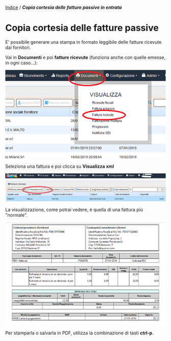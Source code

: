 [Indice](index.html) / ***Copia cortesia delle fatture passive in entrata***

# Copia cortesia delle fatture passive 

E' possibile generare una stampa in formato leggibile delle fatture ricevute dai fornitori.

Vai in **Documenti** e poi **fatture ricevute** (funziona anche con quelle emesse, in ogni caso...):

![](images/copia-cortesia-fatture-passive-001.png)

Seleziona una fattura e poi clicca su **Visualizza xml**

![](images/copia-cortesia-fatture-passive-002.png)

La visualizzazione, come potrai vedere, è quella di una fattura più "normale".

![](images/copia-cortesia-fatture-passive-003.png)

Per stamparla o salvarla in PDF, utilizza la combinazione di tasti **ctrl-p**.